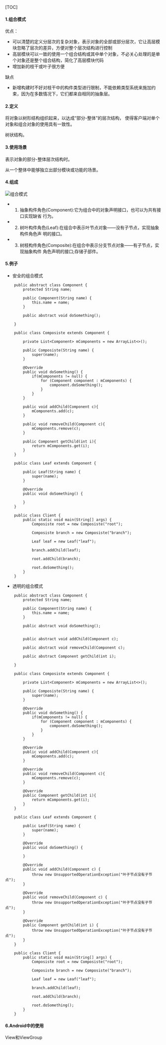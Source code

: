 [TOC]

#### 1.组合模式

优点：

- 可以清楚的定义分层次的复杂对象，表示对象的全部或部分层次，它让高层模块忽略了层次的差异，方便对整个层次结构进行控制
- 高层模块可以一致的使用一个组合结构或其中单个对象，不必关心处理的是单个对象还是整个组合结构，简化了高层模块代码
- 增加新的枝干或叶子很方便

缺点

- 新增构建时不好对枝干中的构件类型进行限制，不能依赖类型系统来施加约束，因为在多数情况下，它们都来自相同的抽象层。

#### 2.定义


将对象以树形结构组织起来，以达成“部分-整体”的层次结构， 使得客户端对单个对象和组合对象的使用具有一致性。

树状结构。


#### 3.使用场景

表示对象的部分-整体层次结构时。

从一个整体中能够独立出部分模块或功能的场景。

#### 4.组成

![组合模式](https://github.com/sparkfengbo/AndroidNotes/blob/master/PictureRes/SJMS/%E7%BB%84%E5%90%88%E6%A8%A1%E5%BC%8F%202.png?raw=true)


>

- 1) 抽象构件角色(Component):它为组合中的对象声明接口，也可以为共有接口实现缺省
行为。
- 2) 树叶构件角色(Leaf):在组合中表示叶节点对象——没有子节点，实现抽象构件角色声
明的接口。
- 3) 树枝构件角色(Composite):在组合中表示分支节点对象——有子节点，实现抽象构件
  角色声明的接口;存储子部件。

#### 5.例子

- 安全的组合模式

```
    public abstract class Component {
        protected String name;
        
        public Component(String name) {
            this.name = name;
        }
        
        public abstract void doSomething();
        
    }
    
    public class Composiste extends Component {

        private List<Component> mComponents = new ArrayList<>();
        
        public Composiste(String name) {
            super(name);
        }

        @Override
        public void doSomething() {
            if(mComponents != null) {
                for (Component component : mComponents) {
                    component.doSomething();
                }
            }
        }
        
        public void addChild(Component c){
            mComponents.add(c);
        }

        public void removeChild(Component c){
            mComponents.remove(c);
        }

        public Component getChild(int i){
            return mComponents.get(i);
        }
    }
    
    public class Leaf extends Component {

        public Leaf(String name) {
            super(name);
        }

        @Override
        public void doSomething() {
            
        }
    }
    
    public class Client {
        public static void main(String[] args) {
            Composiste root = new Composiste("root");
            
            Composiste branch = new Composiste("branch");
            
            Leaf leaf = new Leaf("leaf");

            branch.addChild(leaf);

            root.addChild(branch);

            root.doSomething();
        }
    }
```

- 透明的组合模式

```
    public abstract class Component {
        protected String name;

        public Component(String name) {
            this.name = name;
        }

        public abstract void doSomething();


        public abstract void addChild(Component c);

        public abstract void removeChild(Component c);

        public abstract Component getChild(int i);

    }

    public class Composiste extends Component {

        private List<Component> mComponents = new ArrayList<>();

        public Composiste(String name) {
            super(name);
        }

        @Override
        public void doSomething() {
            if(mComponents != null) {
                for (Component component : mComponents) {
                    component.doSomething();
                }
            }
        }
        
        @Override
        public void addChild(Component c){
            mComponents.add(c);
        }
        
        @Override
        public void removeChild(Component c){
            mComponents.remove(c);
        }

        @Override
        public Component getChild(int i){
            return mComponents.get(i);
        }
    }

    public class Leaf extends Component {

        public Leaf(String name) {
            super(name);
        }

        @Override
        public void doSomething() {

        }

        @Override
        public void addChild(Component c) {
            throw new UnsupportedOperationException("叶子节点没有子节点");
        }

        @Override
        public void removeChild(Component c) {
            throw new UnsupportedOperationException("叶子节点没有子节点");
        }

        @Override
        public Component getChild(int i) {
            throw new UnsupportedOperationException("叶子节点没有子节点");
        }
    }

    public class Client {
        public static void main(String[] args) {
            Composiste root = new Composiste("root");

            Composiste branch = new Composiste("branch");

            Leaf leaf = new Leaf("leaf");

            branch.addChild(leaf);

            root.addChild(branch);

            root.doSomething();
        }
    }
```

#### 6.Android中的使用

View和ViewGroup
